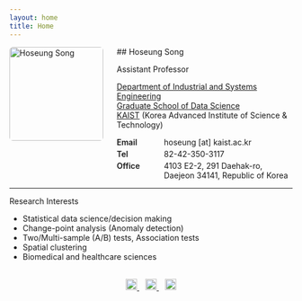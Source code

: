 ```yaml
---
layout: home
title: Home
---
```


<style>
.profile{ display:flex; gap:24px; align-items:flex-start; margin:8px 0 0; }
.profile__photo{ width:167px; height:auto; flex:0 0 auto; display:block; border-radius:6px; }
.profile__text{ flex:1 1 0; min-width:0; }

.kv{
  display:grid;
  grid-template-columns: 72px 1fr; /* ← 라벨 폭. 간격 넓히거나 줄이려면 숫자만 조정 */
  column-gap:12px; row-gap:4px; margin:10px 0 0;
}
.kv dt{ margin:0; font-weight:600; }
.kv dd{ margin:0; }

@media (max-width:640px){
  .profile{ flex-direction:column; }
}
</style>

<div class="profile">
  <img class="profile__photo" src="https://hoseungs.github.io/img/profile.png" alt="Hoseung Song">

  <div class="profile__text" markdown="1">
  ## Hoseung Song

  Assistant Professor

  [Department of Industrial and Systems Engineering](http://ise.kaist.ac.kr)  
  [Graduate School of Data Science](https://gsds.kaist.ac.kr/eng)  
  [KAIST](https://www.kaist.ac.kr/en/) (Korea Advanced Institute of Science & Technology)

  <dl class="kv">
    <dt>Email</dt><dd>hoseung [at] kaist.ac.kr</dd>
    <dt>Tel</dt><dd>82-42-350-3117</dd>
    <dt>Office</dt><dd>4103 E2-2, 291 Daehak-ro, Daejeon 34141, Republic of Korea</dd>
  </dl>
  </div>
</div>

<hr>

Research Interests
* Statistical data science/decision making
* Change-point analysis (Anomaly detection)
* Two/Multi-sample (A/B) tests, Association tests
* Spatial clustering
* Biomedical and healthcare sciences

<br>

<center>
<a href="mailto:hoseung@kaist.ac.kr" target="_blank" title="Email">
  <img alt="Email" src="https://hoseungs.github.io/assets/css/email.png" width="20" height="20" />
</a> &ensp;
<a href="https://scholar.google.com/citations?hl=en&user=kTC7m0wAAAAJ&view_op=list_works&sortby=pubdate" target="_blank" title="Google Scholar">
  <img alt="Google Scholar" src="https://hoseungs.github.io/assets/css/gs.png" width="20" height="20" />
</a> &ensp;
<a href="https://www.linkedin.com/in/songhs/" target="_blank" title="Linkedin">
  <img alt="Linkedin" src="https://hoseungs.github.io/assets/css/linkedin.png" width="20" height="20" />
</a>
</center>

